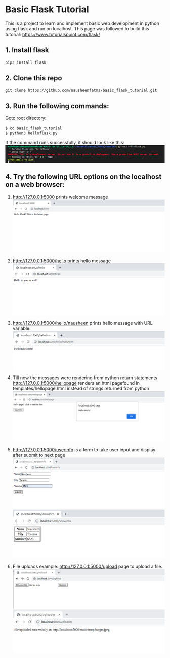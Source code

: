 # Basic Flask Tutorial
This is a project to learn and implement basic web development in python using flask and run on localhost.
This page was followed to build this tutorial: https://www.tutorialspoint.com/flask/

## 1. Install flask

```
pip3 install flask
```

## 2. Clone this repo

```
git clone https://github.com/nausheenfatma/basic_flask_tutorial.git
```

## 3. Run the following commands:

Goto root directory:

```
$ cd basic_flask_tutorial
$ python3 helloflask.py
```

If the command runs successfully, it should look like this:
![Alt text](snippets/flask_command_line.png)


## 4. Try the following URL options on the localhost on a web browser:

1. http://127.0.0.1:5000 prints welcome message
![Alt text](snippets/root.png)

2. http://127.0.0.1:5000/hello prints hello message 
![Alt text](snippets/hello.png)

3. http://127.0.0.1:5000/hello/nausheen prints hello message with URL variable. 
![Alt text](snippets/hellonausheen.png)

4. Till now the messages were rendering from python return statements 
http://127.0.0.1:5000/hellopage renders an html pagefound in templates/hellopage.html instead of strings returned from python
![Alt text](snippets/hellopage.png)

5. http://127.0.0.1:5000/userinfo is a form to take user input and display after submit to next page
![Alt text](snippets/userinfo.png)
![Alt text](snippets/showinfo.png)

6. File uploads example: http://127.0.0.1:5000/upload page to upload a file. 
![Alt text](snippets/upload.png)
![Alt text](snippets/uploader.png)
